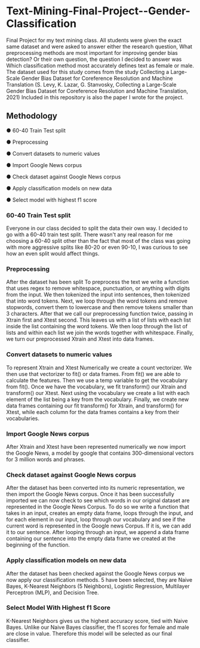 # Text-Mining-Final-Project--Gender-Classification
Final Project for my text mining class. All students were given the exact same dataset and were asked to answer either the research question, What preprocessing methods are most important for improving gender bias detection? Or their own question, the question I decided to answer was Which classification method most accurately defines text as female or male. The dataset used for this study comes from the study Collecting a Large-Scale Gender Bias Dataset for Coreference Resolution and Machine Translation (S. Levy, K. Lazar, G. Stanvosky, Collecting a Large-Scale Gender Bias
Dataset for Coreference Resolution and Machine Translation, 2021) Included in this repository is also the paper I wrote for the project.

## Methodology
● 60-40 Train Test split

● Preprocessing

● Convert datasets to numeric values

● Import Google News corpus

● Check dataset against Google News corpus

● Apply classification models on new data

● Select model with highest f1 score

### 60-40 Train Test split
Everyone in our class decided to split the data their own way. I decided to go with a 60-40 train test split. There wasn't any real reason for me choosing a 60-40 split other than the fact that most of the class was going with more aggressive splits like 80-20 or even 90-10, I was curious to see how an even split would affect things.

### Preprocessing
After the dataset has been split To preprocess the text we write a function that uses regex to remove whitespace, punctuation, or anything with digits from the input. We then tokenized the input into sentences, then tokenized that into word tokens. Next, we loop through the word tokens and remove stopwords, convert them to lowercase and then remove tokens smaller than 3 characters. After that we call our preprocessing function twice, passing in Xtrain first and Xtest second. This leaves us with a list of lists with each list inside the list containing the word tokens. We then loop through the list of lists and within each list we join the words together with whitespace. Finally, we turn our preprocessed Xtrain and Xtest into data frames.

### Convert datasets to numeric values
To represent Xtrain and Xtest Numerically we create a count vectorizer. We then use that vectorizer to fit() or data frames. From fit() we are able to calculate the features. Then we use a temp variable to get the vocabulary from fit(). Once we have the vocabulary, we fit transform() our Xtrain and transform() our Xtest. Next using the vocabulary we create a list with each element of the list being a key from the vocabulary. Finally, we create new data frames containing our fit transform() for Xtrain, and transform() for Xtest, while each column for the data frames contains a key from their vocabularies.

### Import Google News corpus
After Xtrain and Xtest have been represented numerically we now import the Google News, a model by google that contains 300-dimensional vectors for 3 million words and phrases.

### Check dataset against Google News corpus
After the dataset has been converted into its numeric representation, we then import the Google News corpus. Once it has been successfully imported we can now check to see which words in our original dataset are represented in the Google News Corpus. To do so we write a function that takes in an input, creates an empty data frame, loops through the input, and for each element in our input, loop through our vocabulary and see if the current word is represented in the Google news Corpus. If it is, we can add it to our sentence. After looping through an input, we append a data frame containing our sentence into the empty data frame we created at the beginning of the function.

### Apply classification models on new data
After the dataset has been checked against the Google News corpus we now apply our classification methods. 5 have been selected, they are Naive Bayes, K-Nearest Neighbors (5 Neighbors), Logistic Regression, Multilayer Perceptron (MLP), and Decision Tree.

### Select Model With Highest f1 Score
K-Nearest Neighbors gives us the highest accuracy score, tied with Naive Bayes. Unlike our Naive Bayes classifier, the f1 scores for female and male are close in value. Therefore this model will be selected as our final classifier.


